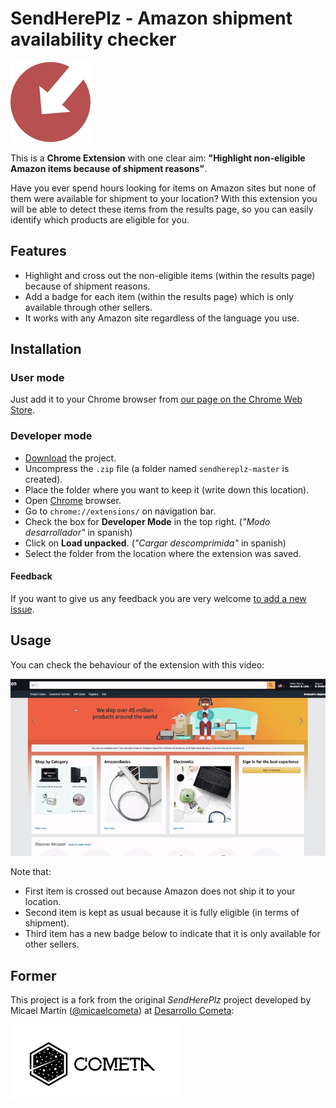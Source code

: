 # SendHerePlz - Amazon shipment availability checker

[![Logo SendHerePlz](img/sendhereplz-logo-128.png)](img/sendhereplz-logo.png)

This is a **Chrome Extension** with one clear aim: **"Highlight non-eligible Amazon items because of shipment reasons"**.

Have you ever spend hours looking for items on Amazon sites but none of them were available for shipment to your location? With this extension you will be able to detect these items from the results page, so you can easily identify which products are eligible for you.

## Features

- Highlight and cross out the non-eligible items (within the results page) because of shipment reasons.
- Add a badge for each item (within the results page) which is only available through other sellers.
- It works with any Amazon site regardless of the language you use.

## Installation

### User mode

Just add it to your Chrome browser from [our page on the Chrome Web Store](https://chrome.google.com/webstore/detail/sendhereplz/anpeeogkdbgkhakjldceemkolhggobhd).

### Developer mode

- [Download](https://github.com/sdelquin/sendhereplz/archive/master.zip) the project.
- Uncompress the `.zip` file (a folder named `sendhereplz-master` is created).
- Place the folder where you want to keep it (write down this location).
- Open [Chrome](https://www.google.com/intl/es_es/chrome/) browser.
- Go to `chrome://extensions/` on navigation bar.
- Check the box for **Developer Mode** in the top right. (_"Modo desarrollador"_ in spanish)
- Click on **Load unpacked**. (_"Cargar descomprimida"_ in spanish)
- Select the folder from the location where the extension was saved.

#### Feedback

If you want to give us any feedback you are very welcome [to add a new issue](https://github.com/sdelquin/sendhereplz/issues).

## Usage

You can check the behaviour of the extension with this video:

![Screen Recording](img/screen-recording.gif)

Note that:

- First item is crossed out because Amazon does not ship it to your location.
- Second item is kept as usual because it is fully eligible (in terms of shipment).
- Third item has a new badge below to indicate that it is only available for other sellers.

## Former

This project is a fork from the original _SendHerePlz_ project developed by Micael Martín ([@micaelcometa](https://github.com/micaelcometa)) at [Desarrollo Cometa](https://desarrollocometa.com):

![Desarrollo Cometa](img/cometa-logo.png)
